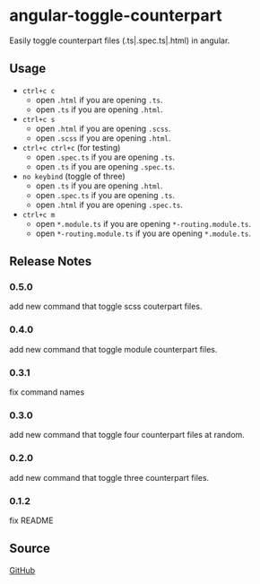 # angular-toggle-counterpart

Easily toggle counterpart files (.ts|.spec.ts|.html) in angular.

## Usage

- `ctrl+c c`
  - open `.html` if you are opening `.ts`.
  - open `.ts` if you are opening `.html`.
- `ctrl+c s`
  - open `.html` if you are opening `.scss`.
  - open `.scss` if you are opening `.html`.
- `ctrl+c ctrl+c` (for testing)
  - open `.spec.ts` if you are opening `.ts`.
  - open `.ts` if you are opening `.spec.ts`.
- `no keybind` (toggle of three)
  - open `.ts` if you are opening `.html`.
  - open `.spec.ts` if you are opening `.ts`.
  - open `.html` if you are opening `.spec.ts`.
- `ctrl+c m`
  - open `*.module.ts` if you are opening `*-routing.module.ts`.
  - open `*-routing.module.ts` if you are opening `*.module.ts`.

## Release Notes

### 0.5.0

add new command that toggle scss couterpart files.

### 0.4.0

add new command that toggle module counterpart files.

### 0.3.1

fix command names

### 0.3.0

add new command that toggle four counterpart files at random.

### 0.2.0

add new command that toggle three counterpart files.

### 0.1.2

fix README

## Source

[GitHub](https://github.com/yanutetsu/angular-toggle-counterpart.git)